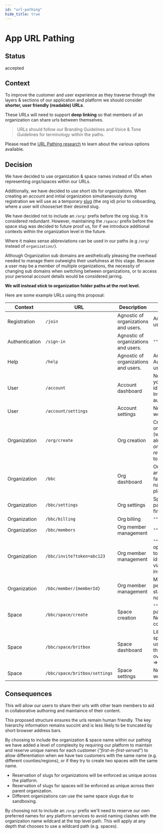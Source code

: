 ```yaml
---
id: "url-pathing"
hide_title: true
---
```


# App URL Pathing

## Status

accepted

## Context

To improve the customer and user experience as they traverse through the layers & sections of our
application and platform we should consider **shorter, user friendly (readable) URLs**.

These URLs will need to support **deep linking** so that members of an organization can share urls
between themselves.

> URLs should follow our Branding Guidelines and Voice & Tone Guidelines for terminology within the
> paths.

Please read the [URL Pathing research](../research/url-pathing.md) to learn about the various
options available.

## Decision

We have decided to use organization & space names instead of IDs when representing orgs/spaces
within our URLs.

Additionally, we have decided to use short ids for organizations. When creating an account and
initial organization simultaneously during registration we will use as a temporary
[slug](https://en.wikipedia.org/wiki/Clean_URL#Slug) (the org id) prior to onboarding, where a user
will choose/set their desired slug.

We have decided not to include an `/org/` prefix before the org slug. It is considered redundant.
However, maintaining the `/space/` prefix before the space slug was decided to future proof us, for
if we introduce additional contexts within the organization level in the future.

Where it makes sense abbreviations can be used in our paths (e.g `/org/` instead of
`organization/`).

Although Organization sub domains are aesthetically pleasing the overhead needed to manage them
outweighs their usefulness at this stage. Because a user may be a member of multiple organizations,
the necessity of changing sub domains when switching between organizations, or to access your
personal account details would be considered jarring.

**We will instead stick to organization folder paths at the root level.**

Here are some example URLs using this proposal:

| Context        | URL                           | Description                          | Notes                                                                                                  |
| -------------- | ----------------------------- | ------------------------------------ | ------------------------------------------------------------------------------------------------------ |
| Registration   | `/join`                       | Agnostic of organizations and users. | Anonymous users.                                                                                       |
| Authentication | `/sign-in`                    | Agnostic of organizations and users. | `""`                                                                                                   |
| Help           | `/help`                       | Agnostic of organizations and users. | Anonymous or Authenticated users.                                                                      |
| User           | `/account`                    | Account dashboard                    | No need to see your own profile id in the path. Inferred through authentication.                       |
| User           | `/account/settings`           | Account settings                     | Nested pathing works fine.                                                                             |
| Organization   | `/org/create`                 | Org creation                         | Create a new organization (when a user already exists). _org path reserved_. Needed to give context.   |
| Organization   | `/bbc`                        | Org dashboard                        | Organization IDs are hidden in favour of unique names across the platform.                             |
| Organization   | `/bbc/settings`               | Org settings                         | Space agnostic pathing works fine.                                                                     |
| Organization   | `/bbc/billing`                | Org billing                          | `""`                                                                                                   |
| Organization   | `/bbc/members`                | Org member management                | `""`                                                                                                   |
| Organization   | `/bbc/invite?token=abc123`    | Org member management                | `""`. Potential for opaque invite token where org id is referenced via url association instead of JWT. |
| Organization   | `/bbc/member/{memberId}`      | Org member management                | Managing pending/accepted state. Email, name, etc.                                                     |
| Space          | `/bbc/space/create`           | Space creation                       | `""`. The space path is reserved. Needed to give context.                                              |
| Space          | `/bbc/space/britbox`          | Space dashboard                      | Like with orgs, the space name is used instead of the id. Additional overhead of name => id lookup.    |
| Space          | `/bbc/space/britbox/settings` | Space settings                       | Nested pathing works fine.                                                                             |

## Consequences

This will allow our users to share their urls with other team members to aid in collaborative
authoring and maintaince of their content.

This proposed structure ensures the urls remain human friendly. The key hierarchy information
remains succint and is less likely to be truncated by short browser address bars.

By choosing to include the organization & space name within our pathing we have added a level of
complexity by requiring our platform to maintain and reserve unique names for each customer
(_"first-in-first-served"_) to allow differentiation when we have two customers with the same name
(e.g. different counties/regions), or if they try to create two spaces with the same name.

- Reservation of slugs for organizations will be enforced as unique across the platform.
- Reservation of slugs for spaces will be enforced as unique across their parent organization.
- Different organizations can use the same space slugs due to sandboxing.

By choosing not to include an `/org/` prefix we'll need to reserve our own preferred names for any
platform services to avoid naming clashes with the organization name wildcard at the top level path.
This will apply at any depth that chooses to use a wildcard path (e.g. spaces).
